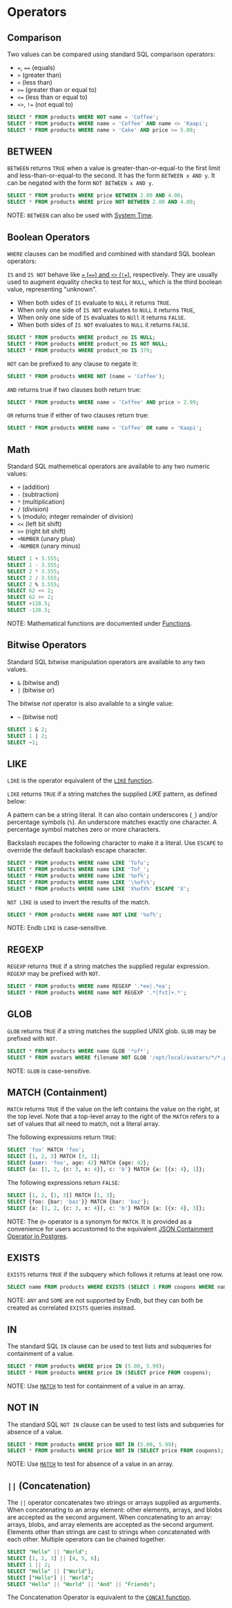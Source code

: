 # Operators

## Comparison

Two values can be compared using standard SQL comparison operators:

* `=`, `==` (equals)
* `>` (greater than)
* `<` (less than)
* `>=` (greater than or equal to)
* `<=` (less than or equal to)
* `<>`, `!=` (not equal to)

```sql
SELECT * FROM products WHERE NOT name = 'Coffee';
SELECT * FROM products WHERE name = 'Coffee' AND name <> 'Kaapi';
SELECT * FROM products WHERE name > 'Cake' AND price >= 5.00;
```

## BETWEEN

`BETWEEN` returns `TRUE` when a value is greater-than-or-equal-to the first limit
and less-than-or-equal-to the second.
It has the form `BETWEEN x AND y`.
It can be negated with the form `NOT BETWEEN x AND y`.

```sql
SELECT * FROM products WHERE price BETWEEN 2.00 AND 4.00;
SELECT * FROM products WHERE price NOT BETWEEN 2.00 AND 4.00;
```

NOTE: `BETWEEN` can also be used with [System Time](time_queries.md#between).

## Boolean Operators

`WHERE` clauses can be modified and combined with standard SQL boolean operators:

`IS` and `IS NOT` behave like [`=` (`==`) and `<>` (`!=`)](operators.md#comparison), respectively.
They are usually used to augment equality checks to test for `NULL`,
which is the third boolean value, representing "unknown".

* When both sides of `IS` evaluate to `NULL` it returns `TRUE`.
* When only one side of `IS NOT` evaluates to `NULL` it returns `TRUE`,
* When only one side of `IS` evaluates to `NUll` it returns `FALSE`.
* When both sides of `IS NOT` evaluates to `NULL` it returns `FALSE`.

```sql
SELECT * FROM products WHERE product_no IS NULL;
SELECT * FROM products WHERE product_no IS NOT NULL;
SELECT * FROM products WHERE product_no IS 379;
```

`NOT` can be prefixed to any clause to negate it:

```sql
SELECT * FROM products WHERE NOT (name = 'Coffee');
```

`AND` returns true if two clauses both return true:

```sql
SELECT * FROM products WHERE name = 'Coffee' AND price > 2.99;
```

`OR` returns true if either of two clauses return true:

```sql
SELECT * FROM products WHERE name = 'Coffee' OR name = 'Kaapi';
```

## Math

Standard SQL mathemetical operators are available to any two numeric values:

* `+` (addition)
* `-` (subtraction)
* `*` (multiplication)
* `/` (division)
* `%` (modulo; integer remainder of division)
* `<<` (left bit shift)
* `>>` (right bit shift)
* `+NUMBER` (unary plus)
* `-NUMBER` (unary minus)

```sql
SELECT 1 + 3.555;
SELECT 1 - 3.555;
SELECT 2 * 3.555;
SELECT 2 / 3.555;
SELECT 2 % 3.555;
SELECT 62 << 2;
SELECT 62 >> 2;
SELECT +128.5;
SELECT -128.5;
```

NOTE: Mathematical functions are documented under [Functions](functions.md#math).

## Bitwise Operators

Standard SQL bitwise manipulation operators are available to any two values.

* `&` (bitwise and)
* `|` (bitwise or)

The bitwise _not_ operator is also available to a single value:

* `~` (bitwise not)

```sql
SELECT 1 & 2;
SELECT 1 | 2;
SELECT ~1;
```

## LIKE

`LIKE` is the operator equivalent of the [`LIKE` function](functions.md#like).

`LIKE` returns `TRUE` if a string matches the supplied _LIKE_ pattern, as defined below:

A pattern can be a string literal.
It can also contain underscores (`_`) and/or percentage symbols (`%`).
An underscore matches exactly one character.
A percentage symbol matches zero or more characters.

Backslash escapes the following character to make it a literal.
Use `ESCAPE` to override the default backslash escape character.

```sql
SELECT * FROM products WHERE name LIKE 'Tofu';
SELECT * FROM products WHERE name LIKE 'Tof_';
SELECT * FROM products WHERE name LIKE '%of%';
SELECT * FROM products WHERE name LIKE '\%of\%';
SELECT * FROM products WHERE name LIKE 'X%ofX%' ESCAPE 'X';
```

`NOT LIKE` is used to invert the results of the match.

```sql
SELECT * FROM products WHERE name NOT LIKE '%of%';
```

NOTE: Endb `LIKE` is case-sensitive.

## REGEXP

`REGEXP` returns `TRUE` if a string matches the supplied regular expression.
`REGEXP` may be prefixed with `NOT`.

```sql
SELECT * FROM products WHERE name REGEXP '.*ee|.*ea';
SELECT * FROM products WHERE name NOT REGEXP '.*[fst]+.*';
```

## GLOB

`GLOB` returns `TRUE` if a string matches the supplied UNIX glob.
`GLOB` may be prefixed with `NOT`.

```sql
SELECT * FROM products WHERE name GLOB '*of*';
SELECT * FROM avatars WHERE filename NOT GLOB '/opt/local/avatars/*/*.png';
```

NOTE: `GLOB` is case-sensitive.

## MATCH (Containment)

`MATCH` returns `TRUE` if the value on the left contains the value on the right,
at the top level.
Note that a top-level array to the right of the `MATCH` refers to a set of values
that all need to match, not a literal array.

The following expressions return `TRUE`:

```sql
SELECT 'foo' MATCH 'foo';
SELECT [1, 2, 3] MATCH [3, 1];
SELECT {user: 'foo', age: 42} MATCH {age: 42};
SELECT {a: [1, 2, {c: 3, x: 4}], c: 'b'} MATCH {a: [{x: 4}, 1]};
```

The following expressions return `FALSE`:

```sql
SELECT [1, 2, [1, 3]] MATCH [1, 3];
SELECT {foo: {bar: 'baz'}} MATCH {bar: 'baz'};
SELECT {a: [1, 2, {c: 3, x: 4}], c: 'b'} MATCH {a: [{x: 4}, 3]};
```

NOTE: The `@>` operator is a synonym for `MATCH`.
It is provided as a convenience for users accustomed to the equivalent
[JSON Containment Operator in Postgres](https://www.postgresql.org/docs/current/datatype-json.html#JSON-CONTAINMENT).

## EXISTS

`EXISTS` returns `TRUE` if the subquery which follows it returns at least one row.

```sql
SELECT name FROM products WHERE EXISTS (SELECT 1 FROM coupons WHERE name = products.name);
```

NOTE: `ANY` and `SOME` are not supported by Endb, but they can both be created as
correlated `EXISTS` queries instead.

## IN

The standard SQL `IN` clause can be used to test lists and subqueries for containment of a value.

```sql
SELECT * FROM products WHERE price IN (5.00, 5.99);
SELECT * FROM products WHERE price IN (SELECT price FROM coupons);
```

NOTE: Use [`MATCH`](operators.md#match) to test for containment of a value in an array.

## NOT IN

The standard SQL `NOT IN` clause can be used to test lists and subqueries for absence of a value.

```sql
SELECT * FROM products WHERE price NOT IN (5.00, 5.99);
SELECT * FROM products WHERE price NOT IN (SELECT price FROM coupons);
```

NOTE: Use [`MATCH`](operators.md#match) to test for absence of a value in an array.

## `||` (Concatenation)

The `||` operator concatenates two strings or arrays supplied as arguments.
When concatenating to an array element: other elements, arrays, and blobs are accepted as the second argument.
When concatenating to an array: arrays, blobs, and array elements are accepted as the second argument.
Elements other than strings are cast to strings when concatenated with each other.
Multiple operators can be chained together.

```sql
SELECT "Hello" || "World";
SELECT [1, 2, 3] || [4, 5, 6];
SELECT 1 || 2;
SELECT "Hello" || ["World"];
SELECT ["Hello"] || "World";
SELECT "Hello" || "World" || "And" || "Friends";
```

The Concatenation Operator is equivalent to the [`CONCAT` function](functions.md#concat).
